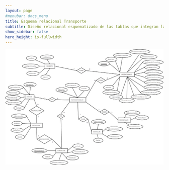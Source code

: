 ```yaml
---
layout: page
#menubar: docs_menu
title: Esquema relacional Transporte
subtitle: Diseño relacional esquematizado de las tablas que integran la base de datos Transporte.
show_sidebar: false
hero_height: is-fullwidth
---
```


![imagen secciones](../img/transporteER.png)
